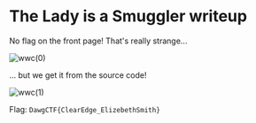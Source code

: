 # The Lady is a Smuggler writeup

No flag on the front page! That's really strange...

![wwc(0)](https://user-images.githubusercontent.com/57829161/79127860-40e74780-7dab-11ea-842f-49a8fd88eeb7.png)

... but we get it from the source code!

![wwc(1)](https://user-images.githubusercontent.com/57829161/79128430-2c577f00-7dac-11ea-8d55-e8443e677f58.png)

Flag: `DawgCTF{ClearEdge_ElizebethSmith}`
